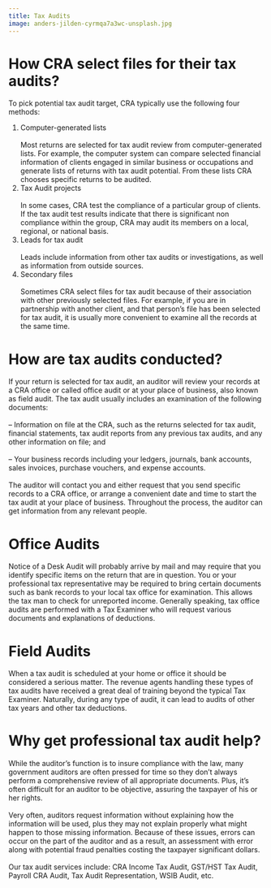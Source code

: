 ```yaml
---
title: Tax Audits
image: anders-jilden-cyrmqa7a3wc-unsplash.jpg
---
```

# How CRA select files for their tax audits?

To pick potential tax audit target, CRA typically use the following four methods:

1. Computer-generated lists\
   \
   Most returns are selected for tax audit review from computer-generated lists. For example, the computer system can compare selected financial information of clients engaged in similar business or occupations and generate lists of returns with tax audit potential. From these lists CRA chooses specific returns to be audited.
2. Tax Audit projects\
   \
   In some cases, CRA test the compliance of a particular group of clients. If the tax audit test results indicate that there is significant non compliance within the group, CRA may audit its members on a local, regional, or national basis.
3. Leads for tax audit\
   \
   Leads include information from other tax audits or investigations, as well as information from outside sources.
4. Secondary files\
   \
   Sometimes CRA select files for tax audit because of their association with other previously selected files. For example, if you are in partnership with another client, and that person’s file has been selected for tax audit, it is usually more convenient to examine all the records at the same time.

# How are tax audits conducted?

If your return is selected for tax audit, an auditor will review your records at a CRA office or called office audit or at your place of business, also known as field audit. The tax audit usually includes an examination of the following documents:\
\
– Information on file at the CRA, such as the returns selected for tax audit, financial statements, tax audit reports from any previous tax audits, and any other information on file; and\
\
– Your business records including your ledgers, journals, bank accounts, sales invoices, purchase vouchers, and expense accounts.\
\
The auditor will contact you and either request that you send specific records to a CRA office, or arrange a convenient date and time to start the tax audit at your place of business. Throughout the process, the auditor can get information from any relevant people.

# Office Audits

Notice of a Desk Audit will probably arrive by mail and may require that you identify specific items on the return that are in question. You or your professional tax representative may be required to bring certain documents such as bank records to your local tax office for examination. This allows the tax man to check for unreported income. Generally speaking, tax office audits are performed with a Tax Examiner who will request various documents and explanations of deductions.

# Field Audits

When a tax audit is scheduled at your home or office it should be considered a serious matter. The revenue agents handling these types of tax audits have received a great deal of training beyond the typical Tax Examiner. Naturally, during any type of audit, it can lead to audits of other tax years and other tax deductions.

# Why get professional tax audit help?

While the auditor’s function is to insure compliance with the law, many government auditors are often pressed for time so they don’t always perform a comprehensive review of all appropriate documents. Plus, it’s often difficult for an auditor to be objective, assuring the taxpayer of his or her rights.\
\
Very often, auditors request information without explaining how the information will be used, plus they may not explain properly what might happen to those missing information. Because of these issues, errors can occur on the part of the auditor and as a result, an assessment with error along with potential fraud penalties costing the taxpayer significant dollars.\
\
Our tax audit services include: CRA Income Tax Audit, GST/HST Tax Audit, Payroll CRA Audit, Tax Audit Representation, WSIB Audit, etc.